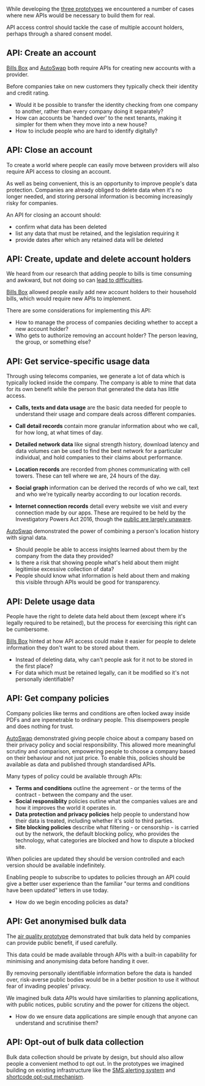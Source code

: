 While developing the [three prototypes](#) we encountered a number of cases where new APIs would be necessary to build them for real.

API access control should tackle the case of multiple account holders, perhaps through a shared consent model.

## API: Create an account

[Bills Box](#) and [AutoSwap](#) both require APIs for creating new accounts with a provider.

Before companies take on new customers they typically check their identity and credit rating.

- Would it be possible to transfer the identity checking from one company to another, rather than every company doing it separately?
- How can accounts be 'handed over' to the next tenants, making it simpler for them when they move into a new house?
- How to include people who are hard to identify digitally?

## API: Close an account

To create a world where people can easily move between providers will also require API access to closing an account.

As well as being convenient, this is an opportunity to improve people's data protection. Companies are already obliged to delete data when it's no longer needed, and storing personal information is becoming increasingly risky for companies.

An API for closing an account should:

- confirm what data has been deleted
- list any data that must be retained, and the legislation requiring it
- provide dates after which any retained data will be deleted

## API: Create, update and delete account holders

We heard from our research that adding people to bills is time consuming and awkward, but not doing so can [lead to difficulties](#).

[Bills Box](#) allowed people easily add new account holders to their household bills, which would require new APIs to implement.

There are some considerations for implementing this API:

- How to manage the process of companies deciding whether to accept a new account holder?
- Who gets to authorize removing an account holder? The person leaving, the group, or something else?

## API: Get service-specific usage data

Through using telecoms companies, we generate a lot of data which is typically locked inside the company. The company is able to mine that data for its own benefit while the person that generated the data has little access.


- **Calls, texts and data usage** are the basic data needed for people to understand their usage and compare deals across different companies.

- **Call detail records** contain more granular information about who we call, for how long, at what times of day.

- **Detailed network data** like signal strength history, download latency and data volumes can be used to find the best network for a particular individual, and hold companies to their claims about performance.

- **Location records** are recorded from phones communicating with cell towers. These can tell where we are, 24 hours of the day.

- **Social graph** information can be derived the records of who we call, text and who we're typically nearby according to our location records.

- **Internet connection records** detail every website we visit and every connection made by our apps. These are required to be held by the Investigatory Powers Act 2016, though the [public are largely unaware](#).

[AutoSwap](#) demonstrated the power of combining a person's location history with signal data.

- Should people be able to access insights learned about them by the company from the data they provided?
- Is there a risk that showing people what's held about them might legitimise excessive collection of data?
- People should know what information is held about them and making this visible through APIs would be good for transparency.

## API: Delete usage data

People have the right to delete data held about them (except where it's legally required to be retained), but the process for exercising this right can be cumbersome.

[Bills Box](#) hinted at how API access could make it easier for people to delete information they don't want to be stored about them.

- Instead of deleting data, why can't people ask for it not to be stored in the first place?
- For data which must be retained legally, can it be modified so it's not personally identifiable?

## API: Get company policies

Company policies like terms and conditions are often locked away inside PDFs and are inpenetrable to ordinary people. This disempowers people and does nothing for trust.

[AutoSwap](#) demonstrated giving people choice about a company based on their privacy policy and social responsibility. This allowed more meaningful scrutiny and comparison, empowering people to choose a company based on their behaviour and not just price.
To enable this, policies should be available as data and published through standardised APIs.

Many types of policy could be available through APIs:

* **Terms and conditions** outline the agreement - or the terms of the contract - between the company and the user.
* **Social responsiblity** policies outline what the companies values are and how it improves the world it operates in.
* **Data protection and privacy policies** help people to understand how their data is treated, including whether it's sold to third parties.
* **Site blocking policies** describe what filtering - or censorship - is carried out by the network, the default blocking policy, who provides the technology, what categories are blocked and how to dispute a blocked site.

When policies are updated they should be version controlled and each version should be available indefinitely.

Enabling people to subscribe to updates to policies through an API could give a better user experience than the familiar "our terms and conditions have been updated" letters in use today.

* How do we begin encoding policies as data?

## API: Get anonymised bulk data

The [air quality prototype](#) demonstrated that bulk data held by companies can provide public benefit, if used carefully.

This data could be made available through APIs with a built-in capability for minimising and anonymising data before handing it over.

By removing personally identifiable information before the data is handed over, risk-averse public bodies would be in a better position to use it without fear of invading peoples' privacy.

We imagined bulk data APIs would have similarities to planning applications, with public notices, public scrutiny and the power for citizens the object.

* How do we ensure data applications are simple enough that anyone can understand and scrutinise them?

## API: Opt-out of bulk data collection

Bulk data collection should be private by design, but should also allow people a convenient method to opt out. In the prototypes we imagined building on existing infrastructure like the [SMS alerting system](#) and [shortcode opt-out mechanism](#).